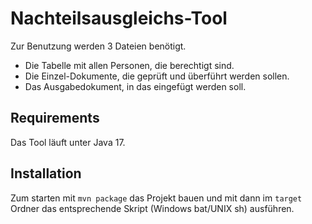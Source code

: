 # Nachteilsausgleichs-Tool

Zur Benutzung werden 3 Dateien benötigt.

* Die Tabelle mit allen Personen, die berechtigt sind.
* Die Einzel-Dokumente, die geprüft und überführt werden sollen.
* Das Ausgabedokument, in das eingefügt werden soll.

## Requirements

Das Tool läuft unter Java 17.

## Installation

Zum starten mit `mvn package` das Projekt bauen und mit dann im `target` Ordner das entsprechende Skript (Windows
bat/UNIX sh) ausführen.
